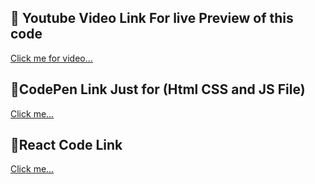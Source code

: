 ## 🔗 Youtube Video Link For live Preview of this code 

[Click me for video...](https://www.youtube.com/watch?v=9nep-DtMU0Y)


## 🔗CodePen Link Just for (Html CSS and JS File)
[Click me...](https://codepen.io/ahmedrohailawan/pen/ZEoEYGO) 



## 🔗React Code Link
[Click me...](https://github.com/ahmedrohailawan/Youtube___Sharings/tree/main/React/Navbars/Navbar_1) 


